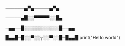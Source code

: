 ──────▄▀▄─────▄▀▄

─────▄█░░▀▀▀▀▀░░█▄

─▄▄──█░░░░░░░░░░░█──▄▄

█▄▄█─█░░▀░░┬░░▀░░█─█▄▄█
print("Hello world")
